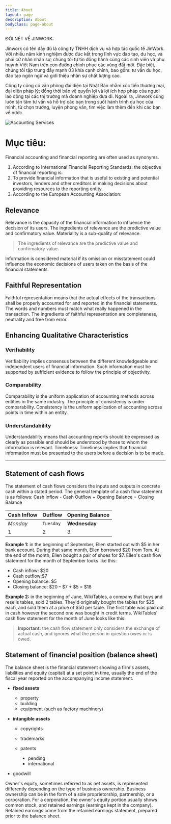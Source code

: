 ```yaml
---
title: About
layout: page
description: About
bodyClass: page-about
---
```

ĐÔI NÉT VỀ JINWORK: 

Jinwork có tên đầy đủ là công ty TNHH dịch vụ và hợp tác quốc tế JinWork. Với nhiều năm kinh nghiệm được đúc kết trong lĩnh vực đào tạo, du học, và phái cử nhân nhân sự; chúng tôi tự tin đồng hành cùng các sinh viên và phụ huynh Việt Nam trên con đường chinh phục các vùng đất mới. Đặc biệt, chúng tôi tập trung đẩy mạnh 03 khía cạnh chính, bao gồm: tư vấn du học, đào tạo ngôn ngữ và giới thiệu nhân sự chất lượng cao. 

Công ty cũng có văn phòng đại diện tại Nhật Bản nhằm xúc tiến thương mại, đại diện pháp lý; đồng thời bảo vệ quyền lợi và lợi ích hợp pháp của người lao động tại các thị trường mà doanh nghiệp đưa đi. Ngoài ra, Jinwork cũng luôn tận tâm tư vấn và hỗ trợ các bạn trong suốt hành trình du học của mình, từ chọn trường, luyện phỏng vấn, tìm việc làm thêm đến khi các bạn về nước.

![Accounting Services](/images/thom-holmes-Lrfw0U_o9I0-unsplash.jpg)

# Mục tiêu:

Financial accounting and financial reporting are often used as synonyms.

1. According to International Financial Reporting Standards: the objective of financial reporting is:
2. To provide financial information that is useful to existing and potential investors, lenders and other creditors in making decisions about providing resources to the reporting entity.
3. According to the European Accounting Association:

## Relevance

Relevance is the capacity of the financial information to influence the decision of its users. The ingredients of relevance are the predictive value and confirmatory value. Materiality is a sub-quality of relevance.

> The ingredients of relevance are the predictive value and confirmatory value.

Information is considered material if its omission or misstatement could influence the economic decisions of users taken on the basis of the financial statements.

## Faithful Representation

Faithful representation means that the actual effects of the transactions shall be properly accounted for and reported in the financial statements. The words and numbers must match what really happened in the transaction. The ingredients of faithful representation are completeness, neutrality and free from error.

## Enhancing Qualitative Characteristics

### Verifiability

Verifiability implies consensus between the different knowledgeable and independent users of financial information. Such information must be supported by sufficient evidence to follow the principle of objectivity.

### Comparability

Comparability is the uniform application of accounting methods across entities in the same industry. The principle of consistency is under comparability. Consistency is the uniform application of accounting across points in time within an entity.

### Understandability

Understandability means that accounting reports should be expressed as clearly as possible and should be understood by those to whom the information is relevant.
Timeliness: Timeliness implies that financial information must be presented to the users before a decision is to be made.

- - -

## Statement of cash flows

The statement of cash flows considers the inputs and outputs in concrete cash within a stated period. The general template of a cash flow statement is as follows: Cash Inflow - Cash Outflow + Opening Balance = Closing Balance

| Cash Inflow | Outflow   | Opening Balance |
| ----------- | --------- | --------------- |
| *Monday*    | `Tuesday` | **Wednesday**   |
| 1           | 2         | 3               |

**Example 1:** in the beginning of September, Ellen started out with $5 in her bank account. During that same month, Ellen borrowed $20 from Tom. At the end of the month, Ellen bought a pair of shoes for $7. Ellen's cash flow statement for the month of September looks like this:

* Cash inflow: $20
* Cash outflow:$7
* Opening balance: $5
* Closing balance: $20 – $7 + $5 = $18

**Example 2:** in the beginning of June, WikiTables, a company that buys and resells tables, sold 2 tables. They'd originally bought the tables for $25 each, and sold them at a price of $50 per table. The first table was paid out in cash however the second one was bought in credit terms. WikiTables' cash flow statement for the month of June looks like this:

> **Important:** the cash flow statement only considers the exchange of actual cash, and ignores what the person in question owes or is owed.

## Statement of financial position (balance sheet)

The balance sheet is the financial statement showing a firm's assets, liabilities and equity (capital) at a set point in time, usually the end of the fiscal year reported on the accompanying income statement.

* **fixed assets**

  * property
  * building
  * equipment (such as factory machinery)
* **intangible assets**

  * copyrights
  * trademarks
  * patents

    * pending
    * international
* goodwill

Owner's equity, sometimes referred to as net assets, is represented differently depending on the type of business ownership. Business ownership can be in the form of a sole proprietorship, partnership, or a corporation. For a corporation, the owner's equity portion usually shows common stock, and retained earnings (earnings kept in the company). Retained earnings come from the retained earnings statement, prepared prior to the balance sheet.
